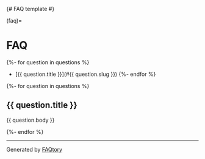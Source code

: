 {# FAQ template #}
<!-- DO NOT EDIT MANUALLY -->
(faq)=
# FAQ

{%- for question in questions %}
- [{{ question.title }}](#{{ question.slug }})
{%- endfor %}


{%- for question in questions %}

<a name="{{ question.slug }}"></a>
## {{ question.title }}

{{ question.body }}

{%- endfor %}

<hr>

Generated by [FAQtory](https://github.com/willmcgugan/faqtory)
